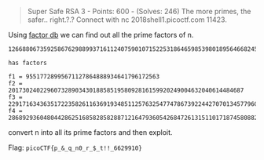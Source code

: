 > Super Safe RSA 3 - Points: 600 - (Solves: 246)
> The more primes, the safer.. right.?.? Connect with nc 2018shell1.picoctf.com 11423.

Using [factor db](http://www.factordb.com/) we can find out all the prime factors of n.

```
12668806735925867629889937161124075901071522531864659853980189564668245246484135812637807954913385895977581949689980972999567689430154424804930024018454538657150963869395423905562842899938342056091384070221762414396537350016451593159107236884936604875490292308221389917560794454344736580400899722912324347

has factors

f1 = 95517728995671127864888934641796172563
f2 = 2017302402296073289034301885851958092816159920249004632040614484687
f3 = 22917163436351722358261163691934851125763254774786739224427070134577960436009403523671
f4 = 2868929360480442862516858285828871216479360542684726131511017187458088233979995247854573613023977767808808451006497
```

convert n into all its prime factors and then exploit.
<TODO>

Flag: `picoCTF{p_&_q_n0_r_$_t!!_6629910}`
